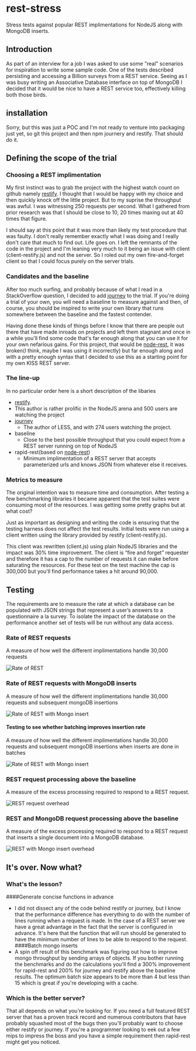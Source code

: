 rest-stress
===========
Stress tests against popular REST implimentations for NodeJS along with MongoDB inserts.

## Introduction
As part of an interview for a job I was asked to use some "real" scenarios for inspiration to write some sample code. One of the tests described persisting and accessing a Billion surveys from a REST service. Seeing as I was busy writing an Associative Database interface on top of MongoDB I decided that it would be nice to have a REST service too, effectively killing both those birds. 

installation
------------

Sorry, but this was just a POC and I'm not ready to venture into packaging just yet, so git this project and then npm journery and restify. That should do it.


## Defining the scope of the trial
### Choosing a REST implimentation
My first instinct was to grab the project with the highest watch count on github namely [restify](http://mcavage.github.com/node-restify/). I thought that I would be happy with my choice and then quickly knock off the little project. But to my suprise the throughput was awful. I was witnessing 250 requests per second. What I gathered from prior research was that I should be close to 10, 20 times maxing out at 40 times that figure. 

I should say at this point that it was more than likely my test procedure that was faulty. I don't really remember exactly what I was doing and I really don't care that much to find out. Life goes on. I left the remnants of the code in the project and I'm leaning very much to it being an issue with client (client-restify.js) and not the server. So I roled out my own fire-and-forget client so that I could focus purely on the server trials.     

### Candidates and the baseline
After too much surfing, and probably because of what I read in a StackOverflow question, I decided to add [journey](https://github.com/cloudhead/journey) to the trial. If you're doing a trial of your own, you will need a baseline to measure against and then, of course, you should be inspired to write your own library that runs somewhere between the baseline and the fastest contender. 

Having done these kinds of things before I know that there are people out there that have made inroads on projects and left them stagnant and once in a while you'll find some code that's far enough along that you can use it for your own nefarious gains. For this project, that would be [node-rest](https://github.com/tmpvar/node-rest), it was broken(I think, maybe I was using it incorrectly) but far enough along and with a pretty enough syntax that I decided to use this as a starting point for my own KISS REST server.

### The line-up
In no particular order here is a short description of the libaries

- [restify](http://mcavage.github.com/node-restify/).  
 - This author is rather prolific in the NodeJS arena and 500 users are watching the project
- [journey](https://github.com/cloudhead/journey)
  - The author of LESS, and with 274 users watching the project.
- baseline
  - Close to the best possible throughput that you could expect from a REST server running on top of NodeJS 
- rapid-rest(based on [node-rest](https://github.com/tmpvar/node-rest))
  - Minimum implimentation of a REST server that accepts parameterized urls and knows JSON from whatever else it receives.

### Metrics to measure
The original intention was to measure time and consumption. After testing a few benchmarking libraries it became apparent that the test suites were consuming most of the resources. I was getting some pretty graphs but at what cost? 

Just as important as designing and writing the code is ensuring that the testing harness does not affect the test results. Initial tests were run using a client written using the library provided by restify (client-restify.js). 

This client was rewritten (client.js) using plain NodeJS libraries and the impact was 30% time improvement.  The client is “fire and forget” requester and therefore it has a cap to the number of requests it can make before saturating the resources. For these test on the test machine the cap is 300,000 but you'll find performance takes a hit around 90,000.  

## Testing
The requirements are to measure the rate at which a database can be populated with JSON strings that represent a user’s answers to a questionnaire a la survey. To isolate the impact of the database on the performance another set of tests will be run without any data access.

### Rate of REST requests
A measure of how well the different implimentations handle 30,000 requests

![Rate of REST ](https://github.com/knowlecules/rest-stress/raw/master/images/restMongoRate.png)

### Rate of REST requests with MongoDB inserts
A measure of how well the different implimentations handle 30,000 requests and subsequent mongoDB insertions

![Rate of REST with Mongo insert ](https://github.com/knowlecules/rest-stress/raw/master/images/restSingleMongoRate.png)
#### Testing to see whether batching improves insertion rate
A measure of how well the different implimentations handle 30,000 requests and subsequent mongoDB insertions when inserts are done in batches

![Rate of REST with Mongo insert ](https://github.com/knowlecules/rest-stress/raw/master/images/restMongoRate.png)

### REST request processing above the baseline
A measure of the excess processing required to respond to a REST request.

![REST request overhead](https://github.com/knowlecules/rest-stress/raw/master/images/restOverhead.png)

### REST and MongoDB request processing above the baseline
A measure of the excess processing required to respond to a REST request that inserts a single document into a MongoDB database.
 
![REST with Mongo insert overhead](https://github.com/knowlecules/rest-stress/raw/master/images/restMongoOverhead.png)

## It's over. Now what?
### What's the lesson?
####Generate concise functions in advance
  - I did not dissect any of the code behind restify or journey, but I know that the performance difference has everything to do with the number of lines running when a request is made. In the case of a REST server we have a great advantage in the fact that the server is configured in advance. It's here that the function that will run should be generated to have the minimum number of lines to be able to respond to the request. 
####Batch mongo inserts
  - A spin off result of this benchmark was figuring out how to improve mongo throughput by sending arrays of objects. If you bother running the benchmarks and do the calculations you'll find a 300% improvement for rapid-rest and 200% for journey and restify above the baseline results. The optimum batch size appears to be more than 4 but less than 15 which is great if you're developing with a cache.


### Which is the better server?
That all depends on what you're looking for. If you need a full featured REST server that has a proven track record and numerous contributors that have probably squashed most of the bugs then you'll probably want to choose either restify or journey. If you're a programmer looking to eek out a few mips to impress the boss and you have a simple requirement then rapid-rest might get you noticed.

